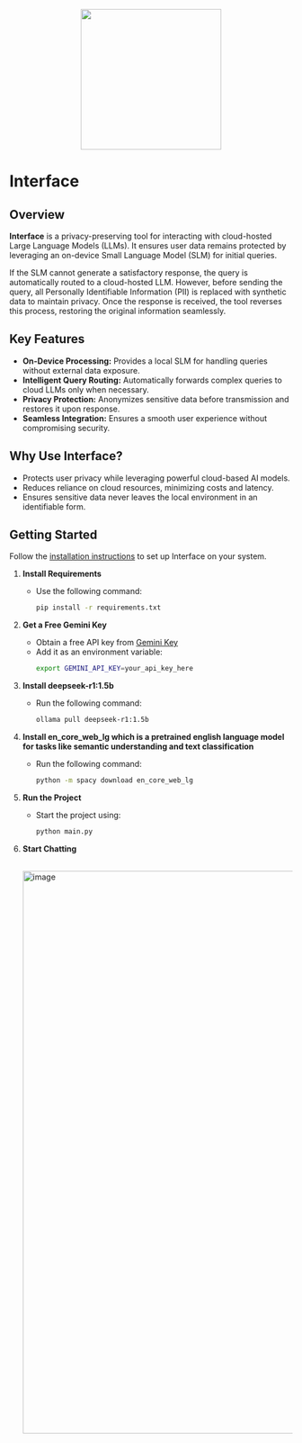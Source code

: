 <p align="center">
  <img src="https://github.com/user-attachments/assets/3d5e525a-538e-4b55-8481-575d9485e5af" width="250" />
</p>

# Interface  

## Overview  
**Interface** is a privacy-preserving tool for interacting with cloud-hosted Large Language Models (LLMs). It ensures user data remains protected by leveraging an on-device Small Language Model (SLM) for initial queries.  

If the SLM cannot generate a satisfactory response, the query is automatically routed to a cloud-hosted LLM. However, before sending the query, all Personally Identifiable Information (PII) is replaced with synthetic data to maintain privacy. Once the response is received, the tool reverses this process, restoring the original information seamlessly.  

## Key Features  
- **On-Device Processing:** Provides a local SLM for handling queries without external data exposure.  
- **Intelligent Query Routing:** Automatically forwards complex queries to cloud LLMs only when necessary.  
- **Privacy Protection:** Anonymizes sensitive data before transmission and restores it upon response.  
- **Seamless Integration:** Ensures a smooth user experience without compromising security.  

## Why Use Interface?  
- Protects user privacy while leveraging powerful cloud-based AI models.  
- Reduces reliance on cloud resources, minimizing costs and latency.  
- Ensures sensitive data never leaves the local environment in an identifiable form.  

## Getting Started  
Follow the [installation instructions](#installation) to set up Interface on your system.  

1. **Install Requirements**  
   - Use the following command:  
     ```sh
     pip install -r requirements.txt
     ```

2. **Get a Free Gemini Key**  
   - Obtain a free API key from [Gemini Key](https://aistudio.google.com/app/apikey?_gl=1*10cf8pf*_ga*NTk3ODcwNzMuMTczODY1MDI4NQ..*_ga_P1DBVKWT6V*MTczOTQ4MTI1My40LjAuMTczOTQ4MTI1My42MC4wLjE4MTQ4NzU3MDI.)  
   - Add it as an environment variable:  
     ```sh
     export GEMINI_API_KEY=your_api_key_here
     ```

3. **Install deepseek-r1:1.5b**  
   - Run the following command:  
     ```sh
     ollama pull deepseek-r1:1.5b
     ```

4. **Install en_core_web_lg which is a pretrained english language model for tasks like semantic understanding and text classification**  
   - Run the following command:  
     ```sh
     python -m spacy download en_core_web_lg
     ```

5. **Run the Project**  
   - Start the project using:  
     ```sh
     python main.py
     ``` 

5. **Start Chatting**
   
   <br> <img width="1000" alt="image" src="https://github.com/user-attachments/assets/d53d40bf-9375-4e30-b9d8-e59164a8ad46" />


